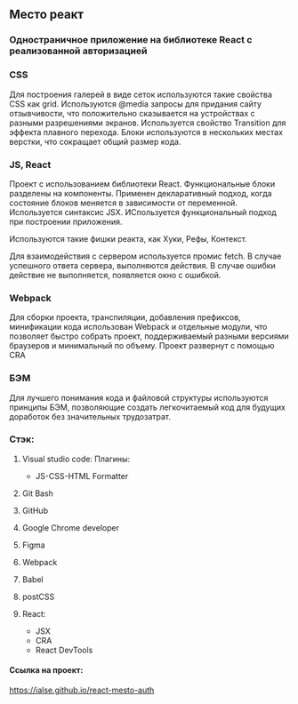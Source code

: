 ## Место реакт
### Одностраничное приложение на библиотеке React с реализованной авторизацией

### CSS
Для построения галерей в виде сеток используются такие свойства CSS как grid. Используются @media запросы для придания сайту отзывчивости, что положительно сказывается на устройствах с разными разрешениями экранов. Используется свойство Transition для эффекта плавного перехода. Блоки используются в нескольких местах верстки, что сокращает общий размер кода.

### JS, React
Проект с использованием библиотеки React. Функциональные блоки разделены на компоненты. Применен декларативный подход, когда состояние блоков меняется в зависимости от переменной. Используется синтаксис JSX. ИСпользуется функциональный подход при построении приложения.

Используются такие фишки реакта, как Хуки, Рефы, Контекст.

Для взаимодействия с сервером используется промис fetch. В случае успешного ответа сервера, выполняются действия. В случае ошибки действие не выполняется, появляется окно с ошибкой.

### Webpack
Для сборки проекта, транспиляции, добавления префиксов, минификации кода использован Webpack и отдельные модули, что позволяет быстро собрать проект, поддерживаемый разными версиями браузеров и минимальный по объему. Проект развернут с помощью CRA

### БЭМ
Для лучшего понимания кода и файловой структуры используются принципы БЭМ, позволяющие создать легкочитаемый код для будущих доработок без значительных трудозатрат.

### Стэк:
1. Visual studio code:
   Плагины:
   - JS-CSS-HTML Formatter

2. Git Bash
3. GitHub
4. Google Chrome developer
5. Figma
6. Webpack
7. Babel
8. postCSS
9. React:
    - JSX
    - CRA
    - React DevTools

#### Ссылка на проект:
https://ialse.github.io/react-mesto-auth
